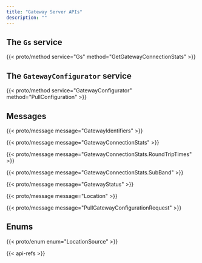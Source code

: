 ```yaml
---
title: "Gateway Server APIs"
description: ""
---
```


## The `Gs` service

{{< proto/method service="Gs" method="GetGatewayConnectionStats" >}}

## The `GatewayConfigurator` service

{{< proto/method service="GatewayConfigurator" method="PullConfiguration" >}}

## Messages

{{< proto/message message="GatewayIdentifiers" >}}

{{< proto/message message="GatewayConnectionStats" >}}

{{< proto/message message="GatewayConnectionStats.RoundTripTimes" >}}

{{< proto/message message="GatewayConnectionStats.SubBand" >}}

{{< proto/message message="GatewayStatus" >}}

{{< proto/message message="Location" >}}

{{< proto/message message="PullGatewayConfigurationRequest" >}}

## Enums

{{< proto/enum enum="LocationSource" >}}

{{< api-refs >}}
